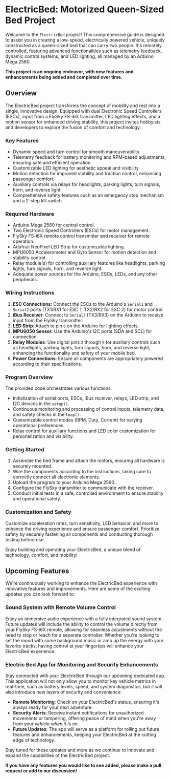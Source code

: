 # ElectricBed: Motorized Queen-Sized Bed Project

Welcome to the `ElectricBed` project! This comprehensive guide is designed to assist you in creating a low-speed, electrically powered vehicle, uniquely constructed as a queen-sized bed that can carry two people. It's remotely controlled, featuring advanced functionalities such as telemetry feedback, dynamic control systems, and LED lighting, all managed by an Arduino Mega 2560.

**This project is an ongoing endeavor, with new features and enhancements being added and completed over time.**

## Overview

The ElectricBed project transforms the concept of mobility and rest into a single, innovative design. Equipped with dual Electronic Speed Controllers (ESCs), input from a FlySky FS-i6X transmitter, LED lighting effects, and a motion sensor for enhanced driving stability, this project invites hobbyists and developers to explore the fusion of comfort and technology.

### Key Features

- Dynamic speed and turn control for smooth maneuverability.
- Telemetry feedback for battery monitoring and RPM-based adjustments, ensuring safe and efficient operation.
- Customizable LED lighting for aesthetic appeal and visibility.
- Motion detection for improved stability and traction control, enhancing passenger comfort.
- Auxiliary controls via relays for headlights, parking lights, turn signals, horn, and reverse light.
- Comprehensive safety features such as an emergency stop mechanism and a 2-step kill switch.

### Required Hardware

- Arduino Mega 2560 for central control.
- Two Electronic Speed Controllers (ESCs) for motor management.
- FlySky FS-i6X remote control transmitter and receiver for remote operation.
- Adafruit NeoPixel LED Strip for customizable lighting.
- MPU6050 Accelerometer and Gyro Sensor for motion detection and stability control.
- Relay module(s) for controlling auxiliary features like headlights, parking lights, turn signals, horn, and reverse light.
- Adequate power sources for the Arduino, ESCs, LEDs, and any other peripherals.

### Wiring Instructions

1. **ESC Connections**: Connect the ESCs to the Arduino's `Serial1` and `Serial2` ports (TX1/RX1 for ESC 1, TX2/RX2 for ESC 2) for motor control.
2. **iBus Receiver**: Connect to `Serial3` (TX3/RX3) on the Arduino to receive input from the FlySky transmitter.
3. **LED Strip**: Attach to pin `6` on the Arduino for lighting effects.
4. **MPU6050 Sensor**: Use the Arduino's I2C ports (SDA and SCL) for connection.
5. **Relay Modules**: Use digital pins `2` through `9` for auxiliary controls such as headlights, parking lights, turn signals, horn, and reverse light, enhancing the functionality and safety of your mobile bed.
6. **Power Connections**: Ensure all components are appropriately powered according to their specifications.

### Program Overview

The provided code orchestrates various functions:

- Initialization of serial ports, ESCs, iBus receiver, relays, LED strip, and I2C devices in the `setup()`.
- Continuous monitoring and processing of control inputs, telemetry data, and safety checks in the `loop()`.
- Customizable control modes (RPM, Duty, Current) for varying operational preferences.
- Relay control for auxiliary functions and LED color customization for personalization and visibility.

### Getting Started

1. Assemble the bed frame and attach the motors, ensuring all hardware is securely mounted.
2. Wire the components according to the instructions, taking care to correctly connect all electronic elements.
3. Upload the program to your Arduino Mega 2560.
4. Configure the FlySky transmitter to communicate with the receiver.
5. Conduct initial tests in a safe, controlled environment to ensure stability and operational safety.

### Customization and Safety

Customize acceleration rates, turn sensitivity, LED behavior, and more to enhance the driving experience and ensure passenger comfort. Prioritize safety by securely fastening all components and conducting thorough testing before use.

Enjoy building and operating your ElectricBed, a unique blend of technology, comfort, and mobility!

## Upcoming Features

We're continuously working to enhance the ElectricBed experience with innovative features and improvements. Here are some of the exciting updates you can look forward to:

### Sound System with Remote Volume Control

Enjoy an immersive audio experience with a fully integrated sound system. Future updates will include the ability to control the volume directly from your FlySky FS-i6X remote, allowing for seamless adjustments without the need to stop or reach for a separate controller. Whether you're looking to set the mood with some background music or amp up the energy with your favorite tracks, having control at your fingertips will enhance your ElectricBed experience.

### Electric Bed App for Monitoring and Security Enhancements

Stay connected with your ElectricBed through our upcoming dedicated app. This application will not only allow you to monitor key vehicle metrics in real-time, such as battery levels, speed, and system diagnostics, but it will also introduce new layers of security and convenience:

- **Remote Monitoring**: Check on your ElectricBed's status, ensuring it's always ready for your next adventure.
- **Security Alerts**: Receive instant notifications for unauthorized movements or tampering, offering peace of mind when you're away from your *vehicle when it is on*.
- **Future Updates**: The app will serve as a platform for rolling out future features and enhancements, keeping your ElectricBed at the cutting edge of technology.

Stay tuned for these updates and more as we continue to innovate and expand the capabilities of the ElectricBed project. 

**If you have any features you would like to see added, please make a pull request or add to our discussion!**
